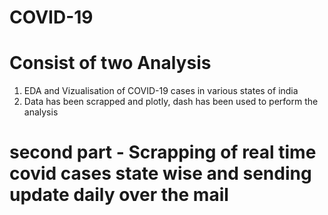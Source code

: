# COVID-19

# Consist of two Analysis
1. EDA and Vizualisation of COVID-19 cases in various states of india
2. Data has been scrapped and plotly, dash has been used to perform the analysis

# second part - Scrapping of real time covid cases state wise and sending update daily over the mail